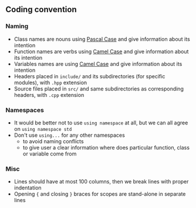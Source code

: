 ## Coding convention

### Naming
- Class names are nouns using [Pascal Case](https://pl.wikipedia.org/wiki/PascalCase) and give information about its intention
- Function names are verbs using [Camel Case](https://pl.wikipedia.org/wiki/CamelCase) and give information about its intention
- Variables names are using [Camel Case](https://pl.wikipedia.org/wiki/CamelCase) and give information about its intention
- Headers placed in `include/` and its subdirectories (for specific modules), with `.hpp` extension
- Source files placed in `src/` and same subdirectories as corresponding headers, with `.cpp` extension

### Namespaces
- It would be better not to use `using namespace` at all, but we can all agree on `using namespace std`
- Don't use `using...` for any other namespaces
  - to avoid naming conflicts
  - to give user a clear information where does particular function, class or variable come from

### Misc
- Lines should have at most 100 columns, then we break lines with proper indentation
- Opening `{` and closing `}` braces for scopes are stand-alone in separate lines

